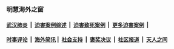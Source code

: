 
### 明慧海外之窗

####  [武汉肺炎](indexes/365.md?t=03142300) &nbsp;|&nbsp;  [迫害案例综述](indexes/328.md?t=03142300) &nbsp;|&nbsp; [迫害致死案例](indexes/277.md?t=03142300)  &nbsp;|&nbsp; [更多迫害案例](indexes/81.md?t=03142300)  &nbsp;|&nbsp; 
####  [时事评论](indexes/19.md?t=03142300) &nbsp;|&nbsp; [海外简讯](indexes/245.md?t=03142300)&nbsp;|&nbsp;  [社会支持](indexes/140.md?t=03142300) &nbsp;|&nbsp; [褒奖决议](indexes/282.md?t=03142300) &nbsp;|&nbsp; [社区报道](indexes/91.md?t=03142300)  &nbsp;|&nbsp; [天人之间](indexes/78.md?t=03142300) 

